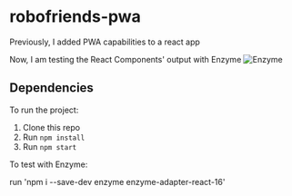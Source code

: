 # robofriends-pwa

Previously, I added PWA capabilities to a react app

Now, I am testing the React Components' output with Enzyme ![Enzyme](https://enzymejs.github.io/enzyme/)

## Dependencies

To run the project:

1. Clone this repo
2. Run `npm install`
3. Run `npm start`


To test with Enzyme: 

run 'npm i --save-dev enzyme enzyme-adapter-react-16'
